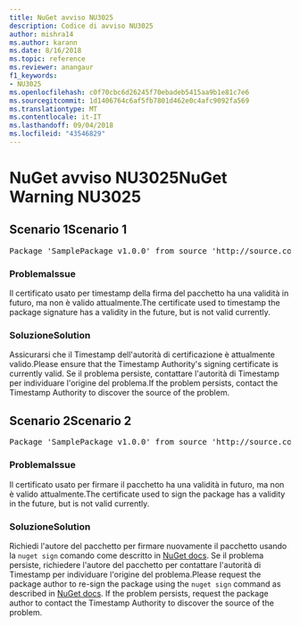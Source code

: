 ```yaml
---
title: NuGet avviso NU3025
description: Codice di avviso NU3025
author: mishra14
ms.author: karann
ms.date: 8/16/2018
ms.topic: reference
ms.reviewer: anangaur
f1_keywords:
- NU3025
ms.openlocfilehash: c0f70cbc6d26245f70ebadeb5415aa9b1e81c7e6
ms.sourcegitcommit: 1d1406764c6af5fb7801d462e0c4afc9092fa569
ms.translationtype: MT
ms.contentlocale: it-IT
ms.lasthandoff: 09/04/2018
ms.locfileid: "43546829"
---
```

# <a name="nuget-warning-nu3025"></a><span data-ttu-id="999ad-103">NuGet avviso NU3025</span><span class="sxs-lookup"><span data-stu-id="999ad-103">NuGet Warning NU3025</span></span>

## <a name="scenario-1"></a><span data-ttu-id="999ad-104">Scenario 1</span><span class="sxs-lookup"><span data-stu-id="999ad-104">Scenario 1</span></span>

<pre>Package 'SamplePackage v1.0.0' from source 'http://source.com/index.json': The timestamp signing certificate is not yet valid.</pre>

### <a name="issue"></a><span data-ttu-id="999ad-105">Problema</span><span class="sxs-lookup"><span data-stu-id="999ad-105">Issue</span></span>

<span data-ttu-id="999ad-106">Il certificato usato per timestamp della firma del pacchetto ha una validità in futuro, ma non è valido attualmente.</span><span class="sxs-lookup"><span data-stu-id="999ad-106">The certificate used to timestamp the package signature has a validity in the future, but is not valid currently.</span></span>


### <a name="solution"></a><span data-ttu-id="999ad-107">Soluzione</span><span class="sxs-lookup"><span data-stu-id="999ad-107">Solution</span></span>

<span data-ttu-id="999ad-108">Assicurarsi che il Timestamp dell'autorità di certificazione è attualmente valido.</span><span class="sxs-lookup"><span data-stu-id="999ad-108">Please ensure that the Timestamp Authority's signing certificate is currently valid.</span></span> <span data-ttu-id="999ad-109">Se il problema persiste, contattare l'autorità di Timestamp per individuare l'origine del problema.</span><span class="sxs-lookup"><span data-stu-id="999ad-109">If the problem persists, contact the Timestamp Authority to discover the source of the problem.</span></span>



## <a name="scenario-2"></a><span data-ttu-id="999ad-110">Scenario 2</span><span class="sxs-lookup"><span data-stu-id="999ad-110">Scenario 2</span></span>

<pre>Package 'SamplePackage v1.0.0' from source 'http://source.com/index.json': The primary signature's timestamp signing certificate is not yet valid.</pre>

### <a name="issue"></a><span data-ttu-id="999ad-111">Problema</span><span class="sxs-lookup"><span data-stu-id="999ad-111">Issue</span></span>

<span data-ttu-id="999ad-112">Il certificato usato per firmare il pacchetto ha una validità in futuro, ma non è valido attualmente.</span><span class="sxs-lookup"><span data-stu-id="999ad-112">The certificate used to sign the package has a validity in the future, but is not valid currently.</span></span>


### <a name="solution"></a><span data-ttu-id="999ad-113">Soluzione</span><span class="sxs-lookup"><span data-stu-id="999ad-113">Solution</span></span>

<span data-ttu-id="999ad-114">Richiedi l'autore del pacchetto per firmare nuovamente il pacchetto usando la `nuget sign` comando come descritto in [NuGet docs](https://docs.microsoft.com/en-us/nuget/create-packages/sign-a-package). Se il problema persiste, richiedere l'autore del pacchetto per contattare l'autorità di Timestamp per individuare l'origine del problema.</span><span class="sxs-lookup"><span data-stu-id="999ad-114">Please request the package author to re-sign the package using the `nuget sign` command as described in [NuGet docs](https://docs.microsoft.com/en-us/nuget/create-packages/sign-a-package). If the problem persists, request the package author to contact the Timestamp Authority to discover the source of the problem.</span></span>


